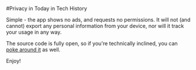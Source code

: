 #Privacy in Today in Tech History

Simple - the app shows no ads, and requests no permissions. It will
not (and cannot) export any personal information from your device, nor
will it track your usage in any way.

The source code is fully open, so if you're technically inclined, you
can [poke around it](https://github.com/kbsriram/ttith) as well.

Enjoy!
